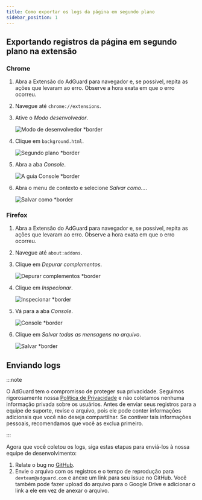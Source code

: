 ```yaml
---
title: Como exportar os logs da página em segundo plano
sidebar_position: 1
---
```


## Exportando registros da página em segundo plano na extensão

### Chrome

1. Abra a Extensão do AdGuard para navegador e, se possível, repita as ações que levaram ao erro. Observe a hora exata em que o erro ocorreu.

2. Navegue até `chrome://extensions`.

3. Ative o _Modo desenvolvedor_.

    ![Modo de desenvolvedor \*border](https://cdn.adguardvpn.com/content/kb/ad_blocker/browser_extension/developer_mode1.png)

4. Clique em `background.html`.

    ![Segundo plano \*border](https://cdn.adguardvpn.com/content/kb/ad_blocker/browser_extension/background1.png)

5. Abra a aba _Console_.

    ![A guia Console \*border](https://cdn.adguardvpn.com/content/kb/vpn/browser_extension/console.png)

6. Abra o menu de contexto e selecione _Salvar como…_.

    ![Salvar como \*border](https://cdn.adguardvpn.com/content/kb/vpn/browser_extension/save.png)

### Firefox

1. Abra a Extensão do AdGuard para navegador e, se possível, repita as ações que levaram ao erro. Observe a hora exata em que o erro ocorreu.

2. Navegue até `about:addons`.

3. Clique em _Depurar complementos_.

    ![Depurar complementos \*border](https://cdn.adguardvpn.com/content/kb/vpn/browser_extension/add-ons.png)

4. Clique em _Inspecionar_.

    ![Inspecionar \*border](https://cdn.adguardvpn.com/content/kb/vpn/browser_extension/inspect.png)

5. Vá para a aba _Console_.

    ![Console \*border](https://cdn.adguardvpn.com/content/kb/vpn/browser_extension/ff_console.png)

6. Clique em _Salvar todas as mensagens no arquivo_.

    ![Salvar \*border](https://cdn.adguardvpn.com/content/kb/vpn/browser_extension/save-to-file.png)

## Enviando logs

:::note

O AdGuard tem o compromisso de proteger sua privacidade. Seguimos rigorosamente nossa [Política de Privacidade](https://adguard.com/privacy/browser-extension.html) e não coletamos nenhuma informação privada sobre os usuários. Antes de enviar seus registros para a equipe de suporte, revise o arquivo, pois ele pode conter informações adicionais que você não deseja compartilhar. Se contiver tais informações pessoais, recomendamos que você as exclua primeiro.

:::

Agora que você coletou os logs, siga estas etapas para enviá-los à nossa equipe de desenvolvimento:

1. Relate o bug no [GitHub](https://github.com/AdguardTeam/AdguardBrowserExtension/issues/new/choose).
2. Envie o arquivo com os registros e o tempo de reprodução para `devteam@adguard.com` e anexe um link para seu issue no GitHub. Você também pode fazer upload do arquivo para o Google Drive e adicionar o link a ele em vez de anexar o arquivo.
